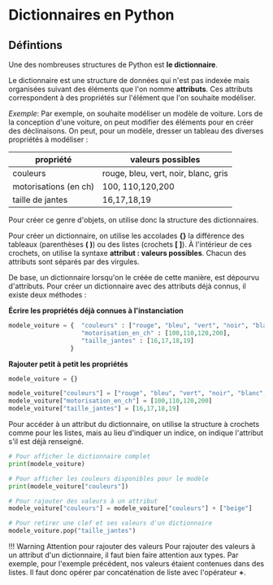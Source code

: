 # Dictionnaires en Python

## Défintions

Une des nombreuses structures de Python est **le dictionnaire**.

Le dictionnaire est une structure de données qui n'est pas indexée mais organisées suivant des éléments que l'on nomme **attributs**.
Ces attributs correspondent à des propriétés sur l'élément que l'on souhaite modéliser.

*Exemple*:
Par exemple, on souhaite modéliser un modèle de voiture. Lors de la conception d'une voiture, on peut modifier des éléments pour en créer des déclinaisons.
On peut, pour un modèle, dresser un tableau des diverses propriétés à modéliser :

|propriété|valeurs possibles|
|---------|-----------------|
|couleurs | rouge, bleu, vert, noir, blanc, gris|
|motorisations (en ch)| 100, 110,120,200|
|taille de jantes|16,17,18,19|

Pour créer ce genre d'objets, on utilise donc la structure des dictionnaires.

Pour créer un dictionnaire, on utilise les accolades **{}** la différence des tableaux (parenthèses **(   )**) ou des listes (crochets **[   ]**).
À l'intérieur de ces crochets, on utilise la syntaxe **attribut : valeurs possibles**. 
Chacun des attributs sont séparés par des virgules.

De base, un dictionnaire lorsqu'on le créée de cette manière, est dépourvu d'attributs.
Pour créer un dictionnaire avec des attributs déjà connus, il existe deux méthodes :

**Écrire les propriétés déjà connues à l'instanciation**

```python
modele_voiture = {  "couleurs" : ["rouge", "bleu", "vert", "noir", "blanc", "gris"],
                    "motorisation_en_ch" : [100,110,120,200],
                    "taille_jantes" : [16,17,18,19]
                 }
```

**Rajouter petit à petit les propriétés**

```python
modele_voiture = {}

modele_voiture["couleurs"] = ["rouge", "bleu", "vert", "noir", "blanc", "gris"]
modele_voiture["motorisation_en_ch"] = [100,110,120,200]
modele_voiture["taille_jantes"] = [16,17,18,19]
```

Pour accéder à un attribut du dictionnaire, on utilise la structure à crochets comme pour les listes, mais au lieu d'indiquer un indice, on indique l'attribut s'il est déjà renseigné.

```python
# Pour afficher le dictionnaire complet
print(modele_voiture)

# Pour afficher les couleurs disponibles pour le modèle
print(modele_voiture["couleurs"])

# Pour rajouter des valeurs à un attribut
modele_voiture["couleurs"] = modele_voiture["couleurs"] + ["beige"]

# Pour retirer une clef et ses valeurs d'un dictionnaire
modele_voiture.pop("taille_jantes")
```

!!! Warning Attention pour rajouter des valeurs
    Pour rajouter des valeurs à un attribut d'un dictionnaire, il faut bien faire attention aux types.
    Par exemple, pour l'exemple précédent, nos valeurs étaient contenues dans des listes. Il faut donc opérer par concaténation de liste avec l'opérateur **+**.
